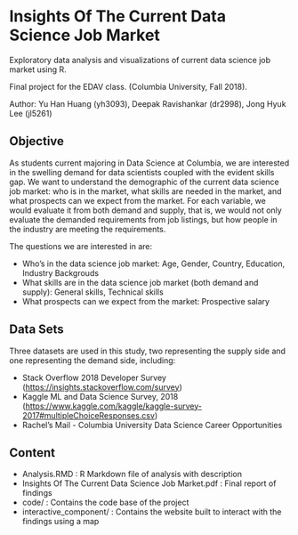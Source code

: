 # Insights Of The Current Data Science Job Market

Exploratory data analysis and visualizations of current data science job market using R.

Final project for the EDAV class. (Columbia University, Fall 2018).

Author: Yu Han Huang (yh3093), Deepak Ravishankar (dr2998), Jong Hyuk Lee (jl5261)

## Objective
As students current majoring in Data Science at Columbia, we are interested in the swelling demand for data scientists coupled with the evident skills gap. We want to understand the demographic of the current data science job market: who is in the market, what skills are needed in the market, and what prospects can we expect from the market. For each variable, we would evaluate it from both demand and supply, that is, we would not only evaluate the demanded requirements from job listings, but how people in the industry are meeting the requirements.

The questions we are interested in are:
- Who’s in the data science job market: Age, Gender, Country, Education, Industry Backgrouds
- What skills are in the data science job market (both demand and supply): General skills, Technical skills
- What prospects can we expect from the market: Prospective salary

## Data Sets
Three datasets are used in this study, two representing the supply side and one representing the demand side, including:
- Stack Overflow 2018 Developer Survey (https://insights.stackoverflow.com/survey)
- Kaggle ML and Data Science Survey, 2018 (https://www.kaggle.com/kaggle/kaggle-survey-2017#multipleChoiceResponses.csv)
- Rachel’s Mail - Columbia University Data Science Career Opportunities

## Content
- Analysis.RMD : R Markdown file of analysis with description
- Insights Of The Current Data Science Job Market.pdf : Final report of findings
- code/ : Contains the code base of the project
- interactive_component/ : Contains the website built to interact with the findings using a map

